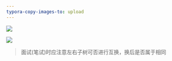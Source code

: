 ```yaml
---
typora-copy-images-to: upload
---
```


![](https://cdn.ueno.ltd/img/二叉树的比较--完全相同(左右不能互换).png)



![](https://cdn.ueno.ltd/img/二叉树的比较--完全相同(左右不能互换).jpg)

> 面试(笔试)时应注意左右子树可否进行互换，换后是否属于相同